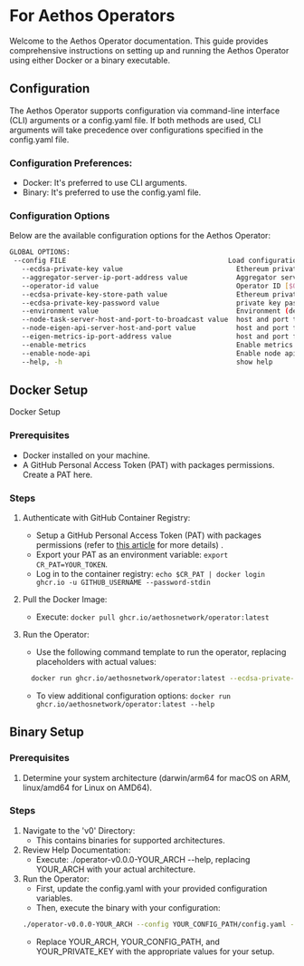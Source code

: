# For Aethos Operators
Welcome to the Aethos Operator documentation. This guide provides comprehensive instructions on setting up and running
the Aethos Operator using either Docker or a binary executable.

## Configuration
The Aethos Operator supports configuration via command-line interface (CLI) arguments or a config.yaml file.
If both methods are used, CLI arguments will take precedence over configurations specified in the config.yaml file.
### Configuration Preferences:
* Docker: It's preferred to use CLI arguments.
* Binary: It's preferred to use the config.yaml file.

### Configuration Options
Below are the available configuration options for the Aethos Operator:

```sh
GLOBAL OPTIONS:
 --config FILE                                        Load configuration from FILE
   --ecdsa-private-key value                            Ethereum private key for signing messages [$ECDSA_PRIVATE_KEY]
   --aggregator-server-ip-port-address value            Aggregator server IP:PORT address [$AGGREGATOR_SERVER_IP_PORT_ADDRESS]
   --operator-id value                                  Operator ID [$OPERATOR_ID]
   --ecdsa-private-key-store-path value                 Ethereum private key store path [$ECDSA_PRIVATE_KEY_STORE_PATH]
   --ecdsa-private-key-password value                   private key password for the key store file [$ECDSA_PRIVATE_KEY_PASSWORD]
   --environment value                                  Environment (development, production) [$ENVIRONMENT]
   --node-task-server-host-and-port-to-broadcast value  host and port to receive broadcast messages on [$NODE_TASK_SERVER_HOST_AND_PORT_TO_BROADCAST]
   --node-eigen-api-server-host-and-port value          host and port for eigen api server [$NODE_EIGEN_API_SERVER_HOST_AND_PORT]
   --eigen-metrics-ip-port-address value                host and port for metrics server [$EIGEN_METRICS_IP_PORT_ADDRESS]
   --enable-metrics                                     Enable metrics [$ENABLE_METRICS]
   --enable-node-api                                    Enable node api [$ENABLE_NODE_API]
   --help, -h                                           show help
```

## Docker Setup
Docker Setup

### Prerequisites
* Docker installed on your machine.
* A GitHub Personal Access Token (PAT) with packages permissions. Create a PAT here.

### Steps
1. Authenticate with GitHub Container Registry:
   * Setup a GitHub Personal Access Token (PAT) with packages permissions (refer to [this article](https://docs.github.com/en/packages/working-with-a-github-packages-registry/working-with-the-container-registry) for more details) .
   * Export your PAT as an environment variable: `export CR_PAT=YOUR_TOKEN`.
   * Log in to the container registry: `echo $CR_PAT | docker login ghcr.io -u GITHUB_USERNAME --password-stdin`
2. Pull the Docker Image:
   * Execute: `docker pull ghcr.io/aethosnetwork/operator:latest`

3. Run the Operator:
   * Use the following command template to run the operator, replacing placeholders with actual values:
   ```sh 
     docker run ghcr.io/aethosnetwork/operator:latest --ecdsa-private-key YOUR_PRIVATE_KEY --aggregator-server-ip-port-address 34.41.39.208:50051 --node-task-server-host-and-port-to-broadcast {PUBLIC_IP:9010}
    ```
   * To view additional configuration options: `docker run ghcr.io/aethosnetwork/operator:latest --help`


## Binary Setup

### Prerequisites
1. Determine your system architecture (darwin/arm64 for macOS on ARM, linux/amd64 for Linux on AMD64).

### Steps
1. Navigate to the 'v0' Directory:
   * This contains binaries for supported architectures.
2. Review Help Documentation:
   * Execute: ./operator-v0.0.0-YOUR_ARCH --help, replacing YOUR_ARCH with your actual architecture.
3. Run the Operator:
   * First, update the config.yaml with your provided configuration variables.
   * Then, execute the binary with your configuration:
    ```sh
    ./operator-v0.0.0-YOUR_ARCH --config YOUR_CONFIG_PATH/config.yaml --ecdsa-private-key YOUR_PRIVATE_KEY
    ```
   * Replace YOUR_ARCH, YOUR_CONFIG_PATH, and YOUR_PRIVATE_KEY with the appropriate values for your setup.